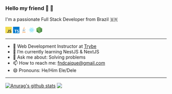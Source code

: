 ### Hello my friend 👋 🤙

I'm a passionate Full Stack Developer from Brazil 🇧🇷

<div>
  <img height="20" alt="javascript" src="https://raw.githubusercontent.com/github/explore/80688e429a7d4ef2fca1e82350fe8e3517d3494d/topics/javascript/javascript.png">
  <img height="20" alt="typescript" src="https://raw.githubusercontent.com/github/explore/80688e429a7d4ef2fca1e82350fe8e3517d3494d/topics/typescript/typescript.png">
  <img height="20" alt="java" src="https://raw.githubusercontent.com/github/explore/80688e429a7d4ef2fca1e82350fe8e3517d3494d/topics/java/java.png">
  <img height="20" alt="react" src="https://raw.githubusercontent.com/github/explore/80688e429a7d4ef2fca1e82350fe8e3517d3494d/topics/react/react.png">
  <img height="20" alt="nodejs" src="https://raw.githubusercontent.com/github/explore/80688e429a7d4ef2fca1e82350fe8e3517d3494d/topics/nodejs/nodejs.png">
</div>

---

- 💼 Web Development Instructor at [Trybe](https://www.betrybe.com/)
- 🌱 I’m currently learning NestJS & NextJS
- 💬 Ask me about: Solving problems
- 📫 How to reach me: fndcaique@gmail.com
- 😄 Pronouns: He/Him Ele/Dele

<!--

**fndcaique/fndcaique** is a ✨ _special_ ✨ repository because its `README.md` (this file) appears on your GitHub profile.

Here are some ideas to get you started:

- 👯 I’m looking to collaborate on ...
- 🤔 I’m looking for help with ...
- ⚡ Fun fact: ...
-->


---

<a href="https://github.com/anuraghazra/github-readme-stats"><img align="center" src="https://github-readme-stats.vercel.app/api?username=fndcaique&count_private=true&show_icons=true&include_all_commits=false&theme=tokyonight&hide_border=true" alt="Anurag's github stats" /></a>
<a href="https://github.com/anuraghazra/github-readme-stats"><img align="center" src="https://github-readme-stats.vercel.app/api/top-langs/?username=fndcaique&layout=compact&theme=tokyonight&hide_border=true&count_private=true" /></a>


